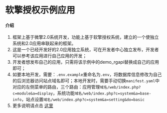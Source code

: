 # 软擎授权示例应用

#### 介绍
1. 框架上基于微擎2.0系统开发，功能上基于软擎授权系统，建立的一个使独立系统和2.0应用串联起来的框架。
2. 这是一个已经开发好的2.0应用独立系统，可在开发者中心独立发布，开发者可以参考该应用进行自己应用的开发；
3. 开发者想发布自己的应用，只需将该示例中的demo_rgapi替换成自己的应用即可；
4. 如要本地开发，需要：```.env.example```重命名为```.env```，将数据库信息修改为自己的后浏览器访问站点域名即可；本地开发时，需要手动切换```manifest.yaml```中对应的左侧菜单的路由，三个路由：应用管理```域名/web/index.php?c=module&a=display```，系统功能```域名/web/index.php?c=system&a=base-info```，站点设置```域名/web/index.php?c=system&a=setting&do=basic```
5. 更多说明请点击 [这里](https://wiki.w7.com/document/35/7302)
